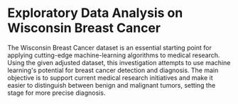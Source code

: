 # Exploratory Data Analysis on Wisconsin Breast Cancer

The Wisconsin Breast Cancer dataset is an essential starting point for applying cutting-edge machine-learning algorithms to medical research. Using the given adjusted dataset, this investigation attempts to use machine learning's potential for breast cancer detection and diagnosis. The main objective is to support current medical research initiatives and make it easier to distinguish between benign and malignant tumors, setting the stage for more precise diagnosis.
